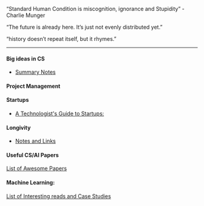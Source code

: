 
“Standard Human Condition is miscognition, ignorance and Stupidity” - Charlie Munger 

“The future is already here. It’s just not evenly distributed yet.”

“history doesn’t repeat itself, but it rhymes.”

----

#### Big ideas in CS 

- [Summary Notes](https://hitchhikerguide.gitbook.io/big_ideas_in_cs/) 

#### Project Management 



#### Startups

- [A Technologist's Guide to Startups:](https://www.dropbox.com/s/yc8r3k8ozh3rn5d/5__A_technologist_s_Guide_to_startups_and_Business.pdf?dl=0)

#### Longivity 
- [Notes and Links](https://github.com/asjad99/general_readings/blob/main/2.longivity.md)

#### Useful CS/AI Papers
[List of Awesome Papers](https://github.com/asjad99/general_readings/blob/main/awesome_papers.md) 

#### Machine Learning:

[List of Interesting reads and Case Studies](https://github.com/asjad99/general_readings/blob/main/ai_data_science.md) 



